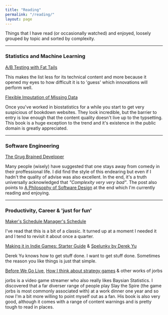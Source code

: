 ```yaml
---
title: "Reading"
permalink: "/reading/"
layout: page
---
```


Things that I have read (or occasionally watched) and enjoyed, loosely grouped by topic and sorted by complexity.

---

### Statistics and Machine Learning

[A/B Testing with Fat Tails](https://eduardomazevedo.github.io/papers/azevedo-et-al-ab.pdf)

This makes the list less for its technical content and more because it opened my eyes to how difficult it is to 'guess' which innovations will perform well.

[Flexible Imputation of Missing Data](https://stefvanbuuren.name/fimd/sec-MCAR.html)

Once you've worked in biostatistics for a while you start to get very suspicious of bookdown websites. They look incredible, but the barrier to entry is low enough that the content quality doesn't live up to the typsetting. This book is a huge exception to the trend and it's existence in the public domain is greatly appreciated.

---

### Software Engineering

[The Grug Brained Developer](https://grugbrain.dev/)

Many people (wisely) have suggested that one stays away from comedy in their proffessional life. I did find the style of this endearing but even if I hadn't the quality of advise was also excellent. In the end, it's a truth universally acknowledged that _"Complexity very very bad"_. The post also points to [A Philosophy of Software Design](https://www.goodreads.com/en/book/show/39996759-a-philosophy-of-software-design) at the end which I'm currently reading and enjoying.

---

### Productivity, Career & 'just for fun'

[Maker's Schedule Manager's Schedule](http://www.paulgraham.com/makersschedule.html)

I've read that this is a bit of a classic. It turned up at a moment I needed it and I tend to revisit it about once a quarter.

[Making it in Indie Games: Starter Guide](https://makegames.tumblr.com/post/44181247500/making-it-in-indie-games-starter-guide) & [Spelunky by Derek Yu](https://bossfightbooks.com/products/spelunky-by-derek-yu)

Derek Yu knows how to get stuff done. I want to get stuff done. Sometimes the reason you like things is just that simple.

[Before We Go Live](https://www.amazon.co.uk/Before-We-Live-Navigating-Entertainment/dp/1739285905), [How I think about strategy games](https://www.youtube.com/watch?v=76ugXvigqLE&list=PLesIE_v8rF219O7UaVnFZY8l4AxzlbbWU&index=85) & other works of jorbs

jorbs is a video game streamer who also really likes Baysian Statistics. I discovered that a far diverser range of people play Slay the Spire (the game jorbs is most commonly associated with) at a work dinner one year and so now I'm a bit more willing to point myself out as a fan. His book is also very good, although it comes with a range of content warnings and is pretty tough to read in places.
